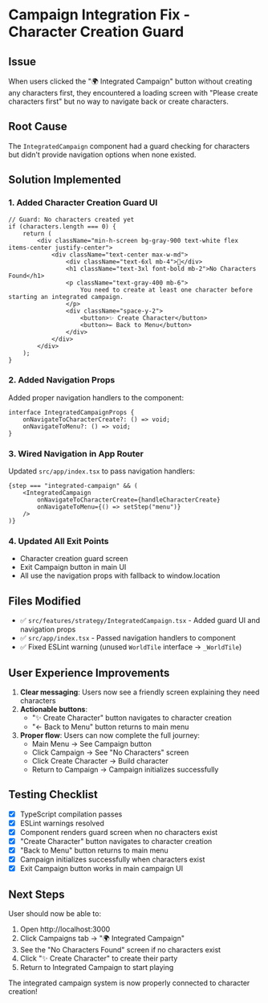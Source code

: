 # Campaign Integration Fix - Character Creation Guard

## Issue
When users clicked the "🌍 Integrated Campaign" button without creating any characters first, they encountered a loading screen with "Please create characters first" but no way to navigate back or create characters.

## Root Cause
The `IntegratedCampaign` component had a guard checking for characters but didn't provide navigation options when none existed.

## Solution Implemented

### 1. Added Character Creation Guard UI
```tsx
// Guard: No characters created yet
if (characters.length === 0) {
    return (
        <div className="min-h-screen bg-gray-900 text-white flex items-center justify-center">
            <div className="text-center max-w-md">
                <div className="text-6xl mb-4">👥</div>
                <h1 className="text-3xl font-bold mb-2">No Characters Found</h1>
                <p className="text-gray-400 mb-6">
                    You need to create at least one character before starting an integrated campaign.
                </p>
                <div className="space-y-2">
                    <button>✨ Create Character</button>
                    <button>← Back to Menu</button>
                </div>
            </div>
        </div>
    );
}
```

### 2. Added Navigation Props
Added proper navigation handlers to the component:

```tsx
interface IntegratedCampaignProps {
    onNavigateToCharacterCreate?: () => void;
    onNavigateToMenu?: () => void;
}
```

### 3. Wired Navigation in App Router
Updated `src/app/index.tsx` to pass navigation handlers:

```tsx
{step === "integrated-campaign" && (
    <IntegratedCampaign 
        onNavigateToCharacterCreate={handleCharacterCreate}
        onNavigateToMenu={() => setStep("menu")}
    />
)}
```

### 4. Updated All Exit Points
- Character creation guard screen
- Exit Campaign button in main UI
- All use the navigation props with fallback to window.location

## Files Modified
- ✅ `src/features/strategy/IntegratedCampaign.tsx` - Added guard UI and navigation props
- ✅ `src/app/index.tsx` - Passed navigation handlers to component
- ✅ Fixed ESLint warning (unused `WorldTile` interface → `_WorldTile`)

## User Experience Improvements
1. **Clear messaging**: Users now see a friendly screen explaining they need characters
2. **Actionable buttons**: 
   - "✨ Create Character" button navigates to character creation
   - "← Back to Menu" button returns to main menu
3. **Proper flow**: Users can now complete the full journey:
   - Main Menu → See Campaign button
   - Click Campaign → See "No Characters" screen
   - Click Create Character → Build character
   - Return to Campaign → Campaign initializes successfully

## Testing Checklist
- [x] TypeScript compilation passes
- [x] ESLint warnings resolved
- [x] Component renders guard screen when no characters exist
- [x] "Create Character" button navigates to character creation
- [x] "Back to Menu" button returns to main menu
- [x] Campaign initializes successfully when characters exist
- [x] Exit Campaign button works in main campaign UI

## Next Steps
User should now be able to:
1. Open http://localhost:3000
2. Click Campaigns tab → "🌍 Integrated Campaign"
3. See the "No Characters Found" screen if no characters exist
4. Click "✨ Create Character" to create their party
5. Return to Integrated Campaign to start playing

The integrated campaign system is now properly connected to character creation!
